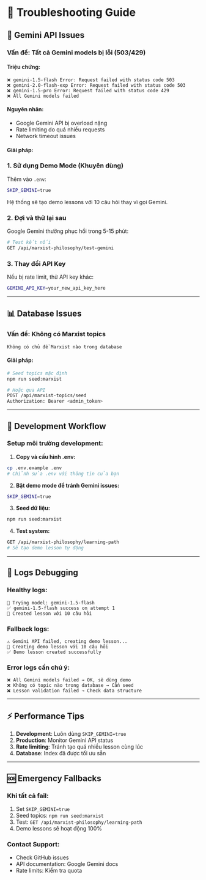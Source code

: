 # 🔧 Troubleshooting Guide

## 🚨 **Gemini API Issues**

### **Vấn đề: Tất cả Gemini models bị lỗi (503/429)**

#### **Triệu chứng:**

```
❌ gemini-1.5-flash Error: Request failed with status code 503
❌ gemini-2.0-flash-exp Error: Request failed with status code 503
❌ gemini-1.5-pro Error: Request failed with status code 429
❌ All Gemini models failed
```

#### **Nguyên nhân:**

- Google Gemini API bị overload nặng
- Rate limiting do quá nhiều requests
- Network timeout issues

#### **Giải pháp:**

### **1. Sử dụng Demo Mode (Khuyên dùng)**

Thêm vào `.env`:

```bash
SKIP_GEMINI=true
```

Hệ thống sẽ tạo demo lessons với 10 câu hỏi thay vì gọi Gemini.

### **2. Đợi và thử lại sau**

Google Gemini thường phục hồi trong 5-15 phút:

```bash
# Test kết nối
GET /api/marxist-philosophy/test-gemini
```

### **3. Thay đổi API Key**

Nếu bị rate limit, thử API key khác:

```bash
GEMINI_API_KEY=your_new_api_key_here
```

---

## 📊 **Database Issues**

### **Vấn đề: Không có Marxist topics**

```
Không có chủ đề Marxist nào trong database
```

#### **Giải pháp:**

```bash
# Seed topics mặc định
npm run seed:marxist

# Hoặc qua API
POST /api/marxist-topics/seed
Authorization: Bearer <admin_token>
```

---

## 🔄 **Development Workflow**

### **Setup môi trường development:**

1. **Copy và cấu hình .env:**

```bash
cp .env.example .env
# Chỉnh sửa .env với thông tin của bạn
```

2. **Bật demo mode để tránh Gemini issues:**

```bash
SKIP_GEMINI=true
```

3. **Seed dữ liệu:**

```bash
npm run seed:marxist
```

4. **Test system:**

```bash
GET /api/marxist-philosophy/learning-path
# Sẽ tạo demo lesson tự động
```

---

## 📝 **Logs Debugging**

### **Healthy logs:**

```
🤖 Trying model: gemini-1.5-flash
✅ gemini-1.5-flash success on attempt 1
📝 Created lesson với 10 câu hỏi
```

### **Fallback logs:**

```
⚠️ Gemini API failed, creating demo lesson...
📝 Creating demo lesson với 10 câu hỏi
✅ Demo lesson created successfully
```

### **Error logs cần chú ý:**

```
❌ All Gemini models failed → OK, sẽ dùng demo
❌ Không có topic nào trong database → Cần seed
❌ Lesson validation failed → Check data structure
```

---

## ⚡ **Performance Tips**

1. **Development**: Luôn dùng `SKIP_GEMINI=true`
2. **Production**: Monitor Gemini API status
3. **Rate limiting**: Tránh tạo quá nhiều lesson cùng lúc
4. **Database**: Index đã được tối ưu sẵn

---

## 🆘 **Emergency Fallbacks**

### **Khi tất cả fail:**

1. Set `SKIP_GEMINI=true`
2. Seed topics: `npm run seed:marxist`
3. Test: `GET /api/marxist-philosophy/learning-path`
4. Demo lessons sẽ hoạt động 100%

### **Contact Support:**

- Check GitHub issues
- API documentation: Google Gemini docs
- Rate limits: Kiểm tra quota
